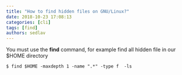 ```yaml
---
title: "How to find hidden files on GNU/Linux?"
date: 2018-10-23 17:08:13
categories: [cli]
tags: [find]
authors: sedlav
---
```


You must use the **find** command, for example find all hidden file in our $HOME directory

```
$ find $HOME -maxdepth 1 -name ".*" -type f  -ls
```

